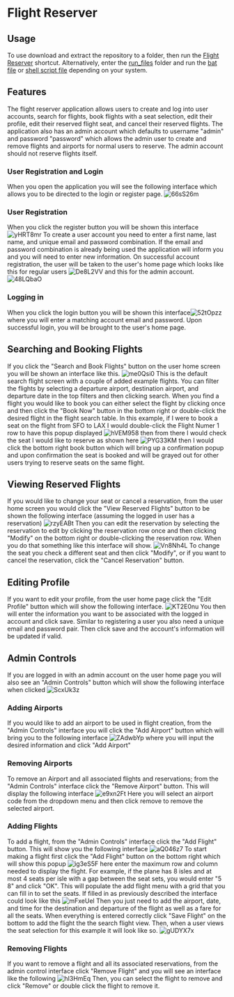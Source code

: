 # **Flight Reserver**

## **Usage**

To use download and extract the repository to a folder, then run the [Flight Reserver](https://github.com/mrmaxwellm9/Flight-Reserver/blob/main/Flight%20Reserver.lnk) shortcut. Alternatively, enter the [run_files](https://github.com/mrmaxwellm9/Flight-Reserver/tree/main/run_files) folder and run the [bat file](https://github.com/mrmaxwellm9/Flight-Reserver/blob/main/run_files/RunFlightReserver.bat) or [shell script file](https://github.com/mrmaxwellm9/Flight-Reserver/blob/main/run_files/RunFlightReserver.sh) depending on your system.

## **Features**

The flight reserver application allows users to create and log into user accounts, search for flights, book flights with a seat selection, edit their profile, edit their reserved flight seat, and cancel their reserved flights. The application also has an admin account which defaults to username "admin" and password "password" which allows the admin user to create and remove flights and airports for normal users to reserve. The admin account should not reserve flights itself.

### **User Registration and Login**

When you open the application you will see the following interface which allows you to be directed to the login or register page. ![66sS26m](https://github.com/mrmaxwellm9/Flight-Reserver/assets/130167736/29e6ac0b-fa41-4803-9bac-d19f6077b176) 

### **User Registration**

When you click the register button you will be shown this interface ![yHRT8mr](https://github.com/mrmaxwellm9/Flight-Reserver/assets/130167736/d22a594d-16c1-4e88-9c01-36a186c0ebde) To create a user account you need to enter a first name, last name, and unique email and password combination. If the email and password combination is already being used the application will inform you and you will need to enter new information. On successful account registration, the user will be taken to the user's home page which looks like this for regular users ![De8L2VV](https://github.com/mrmaxwellm9/Flight-Reserver/assets/130167736/a41e3571-a5d3-4187-a244-9790a26dfbf7) and this for the admin account. ![48LQbaO](https://github.com/mrmaxwellm9/Flight-Reserver/assets/130167736/0ae52cfd-51f4-410e-9699-3a2272a920d9)

### **Logging in**

When you click the login button you will be shown this interface![52tOpzz](https://github.com/mrmaxwellm9/Flight-Reserver/assets/130167736/b11192b3-e058-4b00-8933-9a03bbc2cb4d) where you will enter a matching account email and password. Upon successful login, you will be brought to the user's home page.

## **Searching and Booking Flights**

If you click the "Search and Book Flights" button on the user home screen you will be shown an interface like this. ![me0Qsi0](https://github.com/mrmaxwellm9/Flight-Reserver/assets/130167736/08073dd9-bea9-4477-bb38-e6017636a0a7) This is the default search flight screen with a couple of added example flights. You can filter the flights by selecting a departure airport, destination airport, and departure date in the top filters and then clicking search. When you find a flight you would like to book you can either select the flight by clicking once and then click the "Book Now" button in the bottom right or double-click the desired flight in the flight search table. In this example, if I were to book a seat on the flight from SFO to LAX I would double-click the Flight Numer 1 row to have this popup displayed ![hVEM958](https://github.com/mrmaxwellm9/Flight-Reserver/assets/130167736/d19f3727-dbb2-4a75-a1ba-242bbb1c9ed8) then from there I would check the seat I would like to reserve as shown here ![PYG33KM](https://github.com/mrmaxwellm9/Flight-Reserver/assets/130167736/e5220f2c-d8be-4c62-9179-1a47dff4cc3b) then I would click the bottom right book button which will bring up a confirmation popup and upon confirmation the seat is booked and will be grayed out for other users trying to reserve seats on the same flight.

## **Viewing Reserved Flights**

If you would like to change your seat or cancel a reservation, from the user home screen you would click the "View Reserved Flights" button to be shown the following interface (assuming the logged in user has a reservation) ![rzyEABt](https://github.com/mrmaxwellm9/Flight-Reserver/assets/130167736/850ba6d4-3131-4c2c-b5ce-57f22233dea3)
Then you can edit the reservation by selecting the reservation to edit by clicking the reservation row once and then clicking "Modify" on the bottom right or double-clicking the reservation row. When you do that something like this interface will show. ![Vn8Nh4L](https://github.com/mrmaxwellm9/Flight-Reserver/assets/130167736/f1270aa0-4867-428b-af04-7b847f532bf6)
To change the seat you check a different seat and then click "Modify", or if you want to cancel the reservation, click the "Cancel Reservation" button.

## **Editing Profile**

If you want to edit your profile, from the user home page click the "Edit Profile" button which will show the following interface. ![KT2E0nu](https://github.com/mrmaxwellm9/Flight-Reserver/assets/130167736/3919daeb-b271-4073-9cb8-0fff333aeb3b) You then will enter the information you want to be associated with the logged in account and click save. Similar to registering a user you also need a unique email and password pair. Then click save and the account's information will be updated if valid.

## **Admin Controls**

If you are logged in with an admin account on the user home page you will also see an "Admin Controls" button which will show the following interface when clicked ![ScxUk3z](https://github.com/mrmaxwellm9/Flight-Reserver/assets/130167736/8dce6957-82b5-4e81-898d-16737b6bf752)

### **Adding Airports**

If you would like to add an airport to be used in flight creation, from the "Admin Controls" interface you will click the "Add Airport" button which will bring you to the following interface ![ZAdwbYp](https://github.com/mrmaxwellm9/Flight-Reserver/assets/130167736/9e84aeca-de86-4d4c-95fa-00de8d32be6b) where you will input the desired information and click "Add Airport"

### **Removing Airports**

To remove an Airport and all associated flights and reservations; from the "Admin Controls" interface click the "Remove Airport" button. This will display the following interface ![e9xn2Ft](https://github.com/mrmaxwellm9/Flight-Reserver/assets/130167736/b66f85bf-2b05-43db-ac1b-9eb3f7358a87) Here you will select an airport code from the dropdown menu and then click remove to remove the selected airport.

### **Adding Flights**

To add a flight, from the "Admin Controls" interface click the "Add Flight" button. This will show you the following interface ![aQ046z7](https://github.com/mrmaxwellm9/Flight-Reserver/assets/130167736/899ae9ef-8611-4be0-9237-2a4843fffc8f) To start making a flight first click the "Add Flight" button on the bottom right which will show this popup ![ig3eS5F](https://github.com/mrmaxwellm9/Flight-Reserver/assets/130167736/9e849467-fc60-4d56-9427-a2e6188d23ca) here enter the maximum row and column needed to display the flight. For example, if the plane has 8 isles and at most 4 seats per isle with a gap between the seat sets, you would enter "5 8" and click "OK". This will populate the add flight menu with a grid that you can fill in to set the seats. If filled in as previously described the interface could look like this ![mFxeUel](https://github.com/mrmaxwellm9/Flight-Reserver/assets/130167736/3fa96b23-9409-4f9f-9751-d95181300135) Then you just need to add the airport, date, and time for the destination and departure of the flight as well as a fare for all the seats. When everything is entered correctly click "Save Flight" on the bottom to add the flight the the search flight view. Then, when a user views the seat selection for this example it will look like so. ![gUDYX7x](https://github.com/mrmaxwellm9/Flight-Reserver/assets/130167736/c18009b2-7d90-4eb4-ad5f-47334f8f3b36)

### **Removing Flights**

If you want to remove a flight and all its associated reservations, from the admin control interface click "Remove Flight" and you will see an interface like the following ![hI3HmEq](https://github.com/mrmaxwellm9/Flight-Reserver/assets/130167736/82bca721-068e-49ba-8b6e-45382221d0d2) Then, you can select the flight to remove and click "Remove" or double click the flight to remove it.

